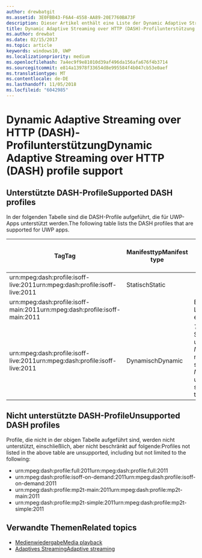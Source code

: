 ```yaml
---
author: drewbatgit
ms.assetid: 3E0FBB43-F6A4-4558-AA89-20E7760BA73F
description: Dieser Artikel enthält eine Liste der Dynamic Adaptive Streaming over HTTP (DASH)-Profile, die für UWP-Apps unterstützt werden.
title: Dynamic Adaptive Streaming over HTTP (DASH)-Profilunterstützung
ms.author: drewbat
ms.date: 02/15/2017
ms.topic: article
keywords: windows10, UWP
ms.localizationpriority: medium
ms.openlocfilehash: 7a4ec9f9e81010d39af496da156afa676f4b3714
ms.sourcegitcommit: e814a13978f33654d8e995584f4b047cb53e0aef
ms.translationtype: MT
ms.contentlocale: de-DE
ms.lasthandoff: 11/05/2018
ms.locfileid: "6042985"
---
```

# <a name="dynamic-adaptive-streaming-over-http-dash-profile-support"></a><span data-ttu-id="4f6fb-104">Dynamic Adaptive Streaming over HTTP (DASH)-Profilunterstützung</span><span class="sxs-lookup"><span data-stu-id="4f6fb-104">Dynamic Adaptive Streaming over HTTP (DASH) profile support</span></span>


## <a name="supported-dash-profiles"></a><span data-ttu-id="4f6fb-105">Unterstützte DASH-Profile</span><span class="sxs-lookup"><span data-stu-id="4f6fb-105">Supported DASH profiles</span></span>
<span data-ttu-id="4f6fb-106">In der folgenden Tabelle sind die DASH-Profile aufgeführt, die für UWP-Apps unterstützt werden.</span><span class="sxs-lookup"><span data-stu-id="4f6fb-106">The following table lists the DASH profiles that are supported for UWP apps.</span></span>

|<span data-ttu-id="4f6fb-107">Tag</span><span class="sxs-lookup"><span data-stu-id="4f6fb-107">Tag</span></span> | <span data-ttu-id="4f6fb-108">Manifesttyp</span><span class="sxs-lookup"><span data-stu-id="4f6fb-108">Manifest type</span></span> | <span data-ttu-id="4f6fb-109">Hinweise</span><span class="sxs-lookup"><span data-stu-id="4f6fb-109">Notes</span></span>|<span data-ttu-id="4f6fb-110">Juliversion von Windows 10</span><span class="sxs-lookup"><span data-stu-id="4f6fb-110">July release of Windows 10</span></span>|<span data-ttu-id="4f6fb-111">Windows 10, Version 1511</span><span class="sxs-lookup"><span data-stu-id="4f6fb-111">Windows 10, Version 1511</span></span>|<span data-ttu-id="4f6fb-112">Windows 10, Version 1607</span><span class="sxs-lookup"><span data-stu-id="4f6fb-112">Windows 10, Version 1607</span></span> |<span data-ttu-id="4f6fb-113">Windows 10, Version 1607</span><span class="sxs-lookup"><span data-stu-id="4f6fb-113">Windows 10, Version 1607</span></span> |<span data-ttu-id="4f6fb-114">Windows 10, Version 1703</span><span class="sxs-lookup"><span data-stu-id="4f6fb-114">Windows 10, Version 1703</span></span>|
|----------------|------|-------|-----------|--------------|---------|-------|--------|
|<span data-ttu-id="4f6fb-115">urn:mpeg&#58;dash:profile:isoff-live:2011</span><span class="sxs-lookup"><span data-stu-id="4f6fb-115">urn:mpeg&#58;dash:profile:isoff-live:2011</span></span> | <span data-ttu-id="4f6fb-116">Statisch</span><span class="sxs-lookup"><span data-stu-id="4f6fb-116">Static</span></span> |     |<span data-ttu-id="4f6fb-117">Unterstützt</span><span class="sxs-lookup"><span data-stu-id="4f6fb-117">Supported</span></span>            |  <span data-ttu-id="4f6fb-118">Unterstützt</span><span class="sxs-lookup"><span data-stu-id="4f6fb-118">Supported</span></span>              | <span data-ttu-id="4f6fb-119">Unterstützt</span><span class="sxs-lookup"><span data-stu-id="4f6fb-119">Supported</span></span>        |<span data-ttu-id="4f6fb-120">Unterstützt</span><span class="sxs-lookup"><span data-stu-id="4f6fb-120">Supported</span></span>| <span data-ttu-id="4f6fb-121">Unterstützt</span><span class="sxs-lookup"><span data-stu-id="4f6fb-121">Supported</span></span>|
|<span data-ttu-id="4f6fb-122">urn:mpeg&#58;dash:profile:isoff-main:2011</span><span class="sxs-lookup"><span data-stu-id="4f6fb-122">urn:mpeg&#58;dash:profile:isoff-main:2011</span></span> |        | <span data-ttu-id="4f6fb-123">Beste Leistung</span><span class="sxs-lookup"><span data-stu-id="4f6fb-123">Best effort</span></span> | <span data-ttu-id="4f6fb-124">Unterstützt</span><span class="sxs-lookup"><span data-stu-id="4f6fb-124">Supported</span></span>            |  <span data-ttu-id="4f6fb-125">Unterstützt</span><span class="sxs-lookup"><span data-stu-id="4f6fb-125">Supported</span></span>              | <span data-ttu-id="4f6fb-126">Unterstützt</span><span class="sxs-lookup"><span data-stu-id="4f6fb-126">Supported</span></span>        |<span data-ttu-id="4f6fb-127">Unterstützt</span><span class="sxs-lookup"><span data-stu-id="4f6fb-127">Supported</span></span>| <span data-ttu-id="4f6fb-128">Unterstützt</span><span class="sxs-lookup"><span data-stu-id="4f6fb-128">Supported</span></span>|
|<span data-ttu-id="4f6fb-129">urn:mpeg&#58;dash:profile:isoff-live:2011</span><span class="sxs-lookup"><span data-stu-id="4f6fb-129">urn:mpeg&#58;dash:profile:isoff-live:2011</span></span> | <span data-ttu-id="4f6fb-130">Dynamisch</span><span class="sxs-lookup"><span data-stu-id="4f6fb-130">Dynamic</span></span> | <span data-ttu-id="4f6fb-131">$Time$ wird in Segmentvorlagen unterstützt, aber $Number$ nicht.</span><span class="sxs-lookup"><span data-stu-id="4f6fb-131">$Time$ is supported but $Number$ is unsupported in segment templates</span></span> | <span data-ttu-id="4f6fb-132">Nicht unterstützt</span><span class="sxs-lookup"><span data-stu-id="4f6fb-132">Not Supported</span></span>            | <span data-ttu-id="4f6fb-133">Nicht unterstützt</span><span class="sxs-lookup"><span data-stu-id="4f6fb-133">Not Supported</span></span>              | <span data-ttu-id="4f6fb-134">Nicht unterstützt</span><span class="sxs-lookup"><span data-stu-id="4f6fb-134">Not Supported</span></span>        |<span data-ttu-id="4f6fb-135">Nicht unterstützt</span><span class="sxs-lookup"><span data-stu-id="4f6fb-135">Not Supported</span></span>| <span data-ttu-id="4f6fb-136">Unterstützt</span><span class="sxs-lookup"><span data-stu-id="4f6fb-136">Supported</span></span>|


## <a name="unsupported-dash-profiles"></a><span data-ttu-id="4f6fb-137">Nicht unterstützte DASH-Profile</span><span class="sxs-lookup"><span data-stu-id="4f6fb-137">Unsupported DASH profiles</span></span>
<span data-ttu-id="4f6fb-138">Profile, die nicht in der obigen Tabelle aufgeführt sind, werden nicht unterstützt, einschließlich, aber nicht beschränkt auf folgende:</span><span class="sxs-lookup"><span data-stu-id="4f6fb-138">Profiles not listed in the above table are unsupported, including but not limited to the following:</span></span>

* <span data-ttu-id="4f6fb-139">urn:mpeg&#58;dash:profile:full:2011</span><span class="sxs-lookup"><span data-stu-id="4f6fb-139">urn:mpeg&#58;dash:profile:full:2011</span></span>
* <span data-ttu-id="4f6fb-140">urn:mpeg&#58;dash:profile:isoff-on-demand:2011</span><span class="sxs-lookup"><span data-stu-id="4f6fb-140">urn:mpeg&#58;dash:profile:isoff-on-demand:2011</span></span>
* <span data-ttu-id="4f6fb-141">urn:mpeg&#58;dash:profile:mp2t-main:2011</span><span class="sxs-lookup"><span data-stu-id="4f6fb-141">urn:mpeg&#58;dash:profile:mp2t-main:2011</span></span>
* <span data-ttu-id="4f6fb-142">urn:mpeg&#58;dash:profile:mp2t-simple:2011</span><span class="sxs-lookup"><span data-stu-id="4f6fb-142">urn:mpeg&#58;dash:profile:mp2t-simple:2011</span></span>


## <a name="related-topics"></a><span data-ttu-id="4f6fb-143">Verwandte Themen</span><span class="sxs-lookup"><span data-stu-id="4f6fb-143">Related topics</span></span>

* [<span data-ttu-id="4f6fb-144">Medienwiedergabe</span><span class="sxs-lookup"><span data-stu-id="4f6fb-144">Media playback</span></span>](media-playback.md)
* [<span data-ttu-id="4f6fb-145">Adaptives Streaming</span><span class="sxs-lookup"><span data-stu-id="4f6fb-145">Adaptive streaming</span></span>](adaptive-streaming.md)
 

 




